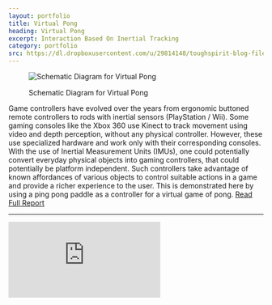 ```yaml
---
layout: portfolio
title: Virtual Pong
heading: Virtual Pong
excerpt: Interaction Based On Inertial Tracking
category: portfolio
src: https://dl.dropboxusercontent.com/u/29814148/toughspirit-blog-files/portfolio/umsi/SI515/VirtualPong.jpg
---
```


<figure>
	<img src="https://dl.dropboxusercontent.com/u/29814148/toughspirit-blog-files/portfolio/umsi/SI515/VirtualPong.jpg" class="img-responsive" title="Schematic Diagram for Virtual Pong" alt="Schematic Diagram for Virtual Pong" style="margin-bottom: 15px;"/>
	<figcaption>Schematic Diagram for Virtual Pong</figcaption>
</figure>

Game controllers have evolved over the years from ergonomic buttoned remote controllers to rods with inertial sensors (PlayStation / Wii). Some gaming consoles like the Xbox 360 use Kinect to track movement using video and depth perception, without any physical controller. However, these use specialized hardware and work only with their corresponding consoles. With the use of Inertial Measurement Units (IMUs), one could potentially convert everyday physical objects into gaming controllers, that could potentially be platform independent. Such controllers take advantage of known affordances of various objects to control suitable actions in a game and provide a richer experience to the user. This is demonstrated here by using a ping pong paddle as a controller for a virtual game of pong. <a href="https://dl.dropboxusercontent.com/u/29814148/toughspirit-blog-files/portfolio/umsi/SI515/Inertial%20Tracking.pdf" target="_blank">Read Full Report</a>

---

<!-- 4:3 aspect ratio -->
<div class="embed-responsive embed-responsive-4by3" style="padding-bottom: 73.8%;">
  <iframe class="embed-responsive-item" 
      src="https://player.vimeo.com/video/192999510?badge=0&byline=0&portrait=0&title=0"
      frameborder="0" webkitallowfullscreen mozallowfullscreen allowfullscreen></iframe>
</div>
